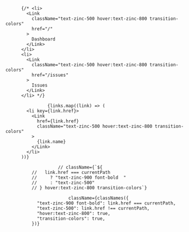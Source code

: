 <!-- Navbar file -->

<!-- instead of repeating code, we use map method to loop through each links -->

<!-- Before -->

          {/* <li>
            <Link
              className="text-zinc-500 hover:text-zinc-800 transition-colors"
              href="/"
            >
              Dashboard
            </Link>
          </li>
          <li>
            <Link
              className="text-zinc-500 hover:text-zinc-800 transition-colors"
              href="/issues"
            >
              Issues
            </Link>
          </li> */}

<!-- After -->

                    {links.map((link) => (
            <li key={link.href}>
              <Link
                href={link.href}
                className="text-zinc-500 hover:text-zinc-800 transition-colors"
              >
                {link.name}
              </Link>
            </li>
          ))}

<!-- ---------------------------------------------------------------------- -->

                        // className={`${
              //   link.href === currentPath
              //     ? "text-zinc-900 font-bold  "
              //     : "text-zinc-500"
              // } hover:text-zinc-800 transition-colors`}

<!-- Importing classnames packages to ease the complexity of the code incase the classname in the future will be too long -->

                            className={classNames({
                "text-zinc-900 font-bold": link.href === currentPath,
                "text-zinc-500": link.href !== currentPath,
                "hover:text-zinc-800": true,
                "transition-colors": true,
              })}
